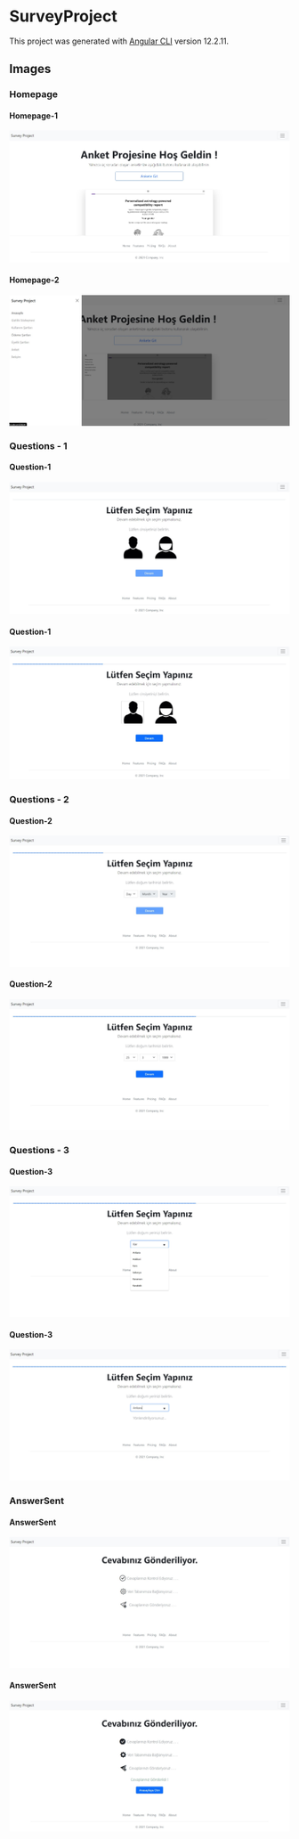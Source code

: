 # SurveyProject

This project was generated with [Angular CLI](https://github.com/angular/angular-cli) version 12.2.11.

## Images

### Homepage

#### Homepage-1
![](https://github.com/snankara/SurveyProject-Angular/blob/master/src/assets/imagesForGithub/HomePage-1.jpg)

#### Homepage-2
![](https://github.com/snankara/SurveyProject-Angular/blob/master/src/assets/imagesForGithub/HomePage-2.jpg)


### Questions - 1

#### Question-1
![](https://github.com/snankara/SurveyProject-Angular/blob/master/src/assets/imagesForGithub/Question-1.jpg)

#### Question-1
![](https://github.com/snankara/SurveyProject-Angular/blob/master/src/assets/imagesForGithub/Question-1-2.jpg)

### Questions - 2

#### Question-2
![](https://github.com/snankara/SurveyProject-Angular/blob/master/src/assets/imagesForGithub/Question-2.jpg)

#### Question-2
![](https://github.com/snankara/SurveyProject-Angular/blob/master/src/assets/imagesForGithub/Question-2-2.jpg)

### Questions - 3

#### Question-3
![](https://github.com/snankara/SurveyProject-Angular/blob/master/src/assets/imagesForGithub/Question-3.jpg)

#### Question-3
![](https://github.com/snankara/SurveyProject-Angular/blob/master/src/assets/imagesForGithub/Question-3-2.jpg)

### AnswerSent

#### AnswerSent
![](https://github.com/snankara/SurveyProject-Angular/blob/master/src/assets/imagesForGithub/AnswerSent-1.jpg)

#### AnswerSent
![](https://github.com/snankara/SurveyProject-Angular/blob/master/src/assets/imagesForGithub/AnswerSent-1-2.jpg)
